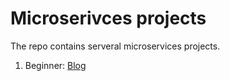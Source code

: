 # Microserivces projects

The repo contains serveral microservices projects.

1. Beginner: [Blog](./blog/README.md)
